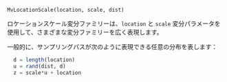 ```
MvLocationScale(location, scale, dist)
```

ロケーションスケール変分ファミリーは、`location` と `scale` 変分パラメータを使用して、さまざまな変分ファミリーを広く表現します。

一般的に、サンプリングパスが次のように表現できる任意の分布を表します：

```julia
  d = length(location)
  u = rand(dist, d)
  z = scale*u + location
```
